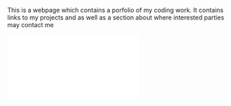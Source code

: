 This is a webpage which contains a porfolio of my coding work.  It contains links to my projects and as well as a section about where interested parties may contact me

![alt text](./assets/images/webpage.pdf)